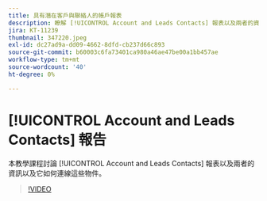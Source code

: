 ```yaml
---
title: 具有潛在客戶與聯絡人的帳戶報表
description: 瞭解 [!UICONTROL Account and Leads Contacts] 報表以及兩者的資訊以及它如何連線這些物件。
jira: KT-11239
thumbnail: 347220.jpeg
exl-id: dc27ad9a-dd09-4662-8dfd-cb237d66c893
source-git-commit: b60003c6fa73401ca980a46ae47be00a1bb457ae
workflow-type: tm+mt
source-wordcount: '40'
ht-degree: 0%

---
```


# [!UICONTROL Account and Leads Contacts] 報告

本教學課程討論 [!UICONTROL Account and Leads Contacts] 報表以及兩者的資訊以及它如何連線這些物件。

>[!VIDEO](https://video.tv.adobe.com/v/347220/?quality=12&learn=on)
